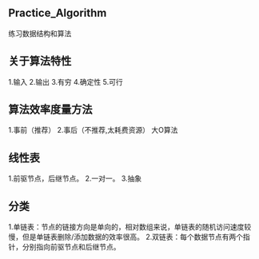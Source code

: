 ## Practice_Algorithm
练习数据结构和算法
## 关于算法特性
1.输入
2.输出
3.有穷
4.确定性
5.可行
## 算法效率度量方法
1.事前（推荐）
2.事后（不推荐,太耗费资源）
大O算法
## 线性表
1.前驱节点，后继节点。
2.一对一。
3.抽象
## 分类
1.单链表：节点的链接方向是单向的，相对数组来说，单链表的随机访问速度较慢，但是单链表删除/添加数据的效率很高。
2.双链表：每个数据节点有两个指针，分别指向前驱节点和后继节点。


